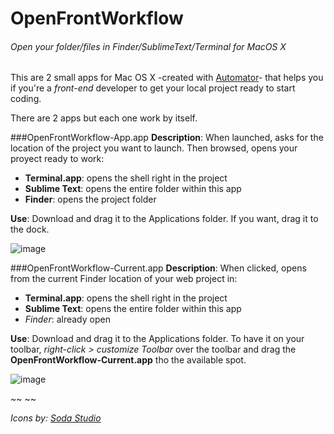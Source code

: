 OpenFrontWorkflow
=================

###### Open your folder/files in Finder/SublimeText/Terminal for MacOS X

This are 2 small apps for Mac OS X -created with [Automator](http://support.apple.com/kb/HT2488)- that helps you if you're a *front-end* developer to get your local project ready to start coding. 

There are 2 apps but each one work by itself.

###OpenFrontWorkflow-App.app
**Description**: When launched, asks for the location of the project you want to launch. Then browsed, opens your proyect ready to work:

- **Terminal.app**: opens the shell right in the project
- **Sublime Text**: opens the entire folder within this app
- **Finder**: opens the project folder

**Use**: Download and drag it to the Applications folder. If you want, drag it to the dock.

![image](https://dl.dropboxusercontent.com/u/3522/OpenFrontWorkflow-App.png)


###OpenFrontWorkflow-Current.app
**Description**: When clicked, opens from the current Finder location of your web project in:

- **Terminal.app**: opens the shell right in the project
- **Sublime Text**: opens the entire folder within this app
- *Finder*: already open

**Use**: Download and drag it to the Applications folder. To have it on your toolbar, *right-click > customize Toolbar* over the toolbar and drag the **OpenFrontWorkflow-Current.app** tho the available spot.

![image](https://dl.dropboxusercontent.com/u/3522/OpenFrontWorkflow-Current.jpg)


~~ ~~

*Icons by: [Soda Studio ](http://trysoda.com/)*